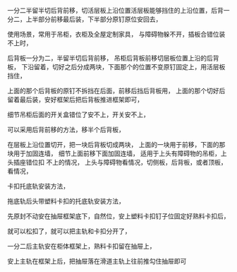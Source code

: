 一分二半留半切后背前移，切活层板上沿位置活层板能够挡住的上沿位置，后背一分二，上半部分前移最后装，下半部分原钉原位安回去，

使用场景，常用于吊柜，衣柜及全屋定制家具，
与障碍物躲不开，插板合错位装不上时，

后背板一分为二，半留半切后背前移，
吊柜后背板前移切层板位置上沿的后背板，
下沿留着，切好之后分成两块，下面那个的位置不变原钉固定上，用活层板挡住，

上面的那个后背板的原钉不拆挡在后面，前移后挡后背板用，
上面的那个切好后留着最后装，安好框架后把后背板推进框架即可，

细节吊柜后面的开关盒错位了安不上，开关安不上，

可以采用后背前移的方法，移半个后背板，

在层板上沿位置切开，把一块后背板切成两块，
上面的一块用于前移，下面的那块用于加固连墙，
细节上面前移下面加固连墙，
适用于上头有障碍物的吊柜，上头插座错位扣
不上的情况，
上头与障碍物看情况，切侧板，后背板，或者顶板，看情况，

卡扣托底轨安装方法，



拖底轨后头带塑料卡扣的托底轨安装方法，




先原封不动安在抽屉框架底下，自然位，安上塑料卡扣钉子位固定好熟料卡扣后，


就可以松扣了，就可以把主轨和卡扣分开了，

一分二后主轨安在柜体框架上，熟料卡扣留在抽屉上，


安上主轨在框架上后，把抽屉落在滑道主轨上往前推勾住抽屉即可

























